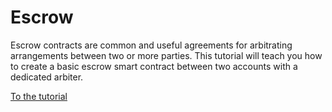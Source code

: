 # Escrow 

Escrow contracts are common and useful agreements for arbitrating arrangements between two or more parties. This tutorial will teach you how to create a basic escrow smart contract between two accounts with a dedicated arbiter.

[To the tutorial](tutorial.md)
